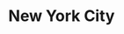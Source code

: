 ---
layout: citytemp
title: New York City
header: New York City


images:
- slideimg: /img/slideNYC1.jpg
  slidehead: Vibrant
  slidetext: New York City pulses with energy, offering endless opportunities for entertainment, culture, and connection.

- slideimg: /img/slideNYC2.jpg
  slidehead: Diverse
  slidetext: The city is a melting pot of cultures, languages, and cuisines, reflecting its global appeal.

- slideimg: /img/slideNYC3.jpg
  slidehead: Iconic
  slidetext: Home to landmarks like the Empire State Building and Broadway, NYC is a symbol of dreams and ambition.


text:
- header: Overview
  body: New York City, often called NYC, is the largest city in the United States and a global hub for culture, finance, and innovation. Situated in the state of New York, it comprises five boroughs, Manhattan, Brooklyn, Queens, The Bronx, and Staten Island. Known for its iconic landmarks like the Statue of Liberty, Times Square, and Central Park, NYC is also home to Wall Street and the United Nations headquarters. With over 8 million residents, it’s one of the most diverse cities worldwide, celebrated for its arts, vibrant neighborhoods, and unmatched energy.

- header: Things to do!
  body: New York City offers endless activities for every visitor. Stroll through Central Park, visit iconic landmarks like the Statue of Liberty and Empire State Building, and explore world-class museums such as the Metropolitan Museum of Art and MoMA. Experience Broadway’s dazzling theater scene, shop in SoHo, or admire the cityscape from the Top of the Rock. Enjoy diverse cuisines in neighborhoods like Chinatown or Little Italy, and don’t miss the vibrant nightlife of Brooklyn and Manhattan. NYC guarantees unforgettable adventures at every turn.
  
- header: Best Time For New York City!
  body: The best time to visit New York is truly any time of year, as each season has its own charm. Early fall brings crisp breezes, sunny skies, and pleasant temperatures, making it ideal for outdoor exploration. Late fall and winter, meanwhile, sparkle with festive highlights like the Macy's Thanksgiving Day Parade and dazzling holiday decorations.
  img: /img/tempNYC.jpg

hotell:
  - img:
    hotellh:
    hotellt: 
    link: 

  - img: 
    hotellh:
    hotellt: 
    link: 

  - img: 
    hotellh: 
    hotellt:
    link: 

hooh:
  - img: /img/NYChtl1.jpg
    headdd: Baccarat Hotel New York
    txt: In white daylight, rainbows cascading, a spectrum of swatches cast from a trillion facets. By night, dimmed shimmer and champagne flutes. Gem-red spheres of fresh roses. This is Baccarat.
    linko: https://www.baccarathotels.com/
  - img: /img/NYChtl2.jpg
    headdd: Mandarin Oriental, New York
    txt: Mandarin Oriental, New York is in an idyllic location next to iconic Central Park, world-class dining, shopping and entertainment.
    linko: https://www.mandarinoriental.com/en/new-york/manhattan
  - img: /img/NYChtl3.jpg
    headdd:  The Beekman, A Thompson Hotel
    txt: Discover Timeless Luxury And Sophisticated Elegance in Lower Manhattan
    linko: https://www.hyatt.com/thompson-hotels/lgath-the-beekman?src=prop_tripadvisor_businesslisting_lgath_en_website_desktop_tripadvisor
    

---